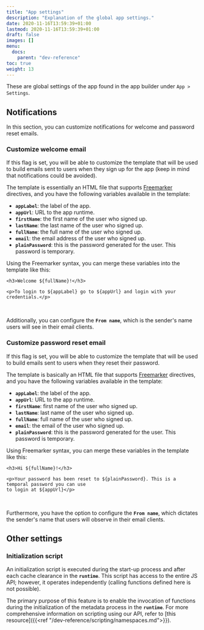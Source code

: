 ```yaml
---
title: "App settings"
description: "Explanation of the global app settings."
date: 2020-11-16T13:59:39+01:00
lastmod: 2020-11-16T13:59:39+01:00
draft: false
images: []
menu:
  docs:
    parent: "dev-reference"
toc: true
weight: 13
---
```


These are global settings of the app found in the app builder under `App > Settings`.
  
## **Notifications**

In this section, you can customize notifications for welcome and password reset emails.

### Customize welcome email

If this flag is set, you will be able to customize the template that will be used to build emails sent to 
users when they sign up for the app (keep in mind that notifications could be avoided).

The template is essentially an HTML file that supports [Freemarker](http://freemarker.org/docs/dgui_quickstart_template.html)
directives, and you have the following variables available in the template:

- **`appLabel`**: the label of the app.
- **`appUrl`**: URL to the app runtime.
- **`firstName`**: the first name of the user who signed up.
- **`lastName`**: the last name of the user who signed up.
- **`fullName`**: the full name of the user who signed up.
- **`email`**: the email address of the user who signed up.
- **`plainPassword`**: this is the password generated for the user. This password is temporary.

Using the Freemarker syntax, you can merge these variables into the template like this:

```
<h3>Welcome ${fullName}!</h3>

<p>To login to ${appLabel} go to ${appUrl} and login with your credentials.</p>
```
<br>

Additionally, you can configure the **`From name`**, which is the sender's name users will see in their email
clients.

### Customize password reset email

If this flag is set, you will be able to customize the template that will be used to build emails sent to users when they reset their password.

The template is basically an HTML file that supports [Freemarker](http://freemarker.org/docs/dgui_quickstart_template.html) directives, and you have the following variables available in the template:

- **`appLabel`**: the label of the app.
- **`appUrl`**: URL to the app runtime.
- **`firstName`**: first name of the user who signed up.
- **`lastName`**: last name of the user who signed up.
- **`fullName`**: full name of the user who signed up.
- **`email`**: the email of the user who signed up.
- **`plainPassword`**: this is the password generated for the user. This password is temporary.

Using Freemarker syntax, you can merge these variables in the template like this:

```
<h3>Hi ${fullName}!</h3>

<p>Your password has been reset to ${plainPassword}. This is a temporal password you can use
to login at ${appUrl}</p>
```
<br>

Furthermore, you have the option to configure the **`From name`**, which dictates the sender's name that users will observe in their email clients.

## **Other settings**

### Initialization script

An initialization script is executed during the start-up process and after each cache clearance in the **`runtime`**. This script has access to the entire JS API; however, it operates independently (calling functions defined here is not possible).

The primary purpose of this feature is to enable the invocation of functions during the initialization of the metadata process in the **`runtime`**. For more comprehensive information on scripting using our API, refer to [this resource]({{<ref "/dev-reference/scripting/namespaces.md">}}).